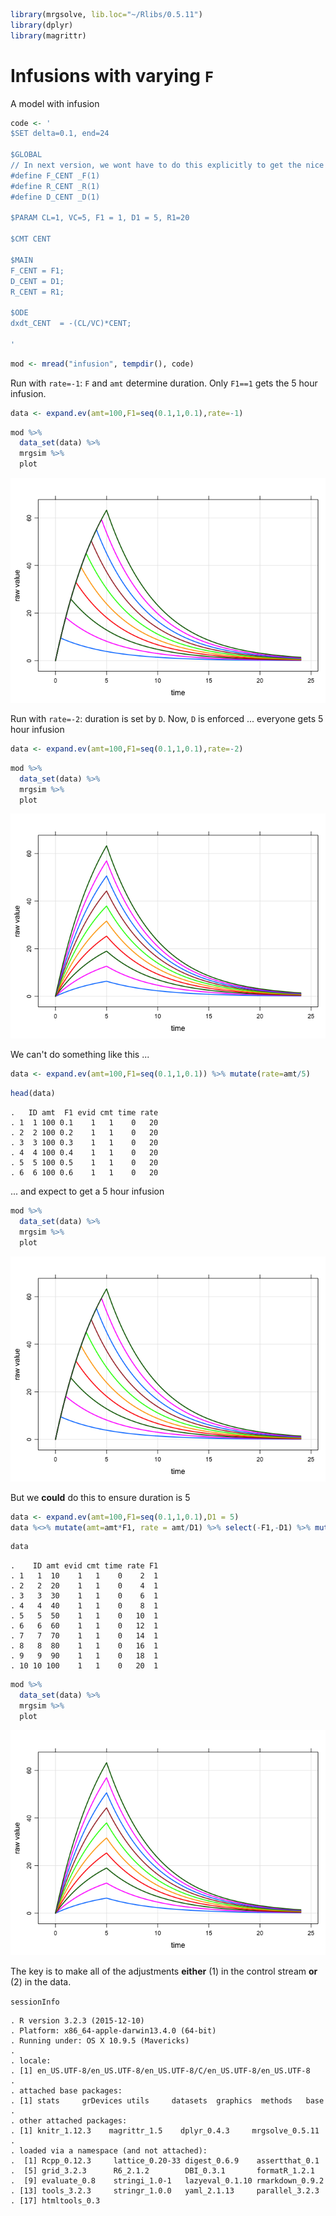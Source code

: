 ``` r
library(mrgsolve, lib.loc="~/Rlibs/0.5.11")
library(dplyr)
library(magrittr)
```

Infusions with varying `F`
==========================

A model with infusion

``` r
code <- '
$SET delta=0.1, end=24

$GLOBAL
// In next version, we wont have to do this explicitly to get the nice aliases
#define F_CENT _F(1)
#define R_CENT _R(1)
#define D_CENT _D(1)

$PARAM CL=1, VC=5, F1 = 1, D1 = 5, R1=20

$CMT CENT

$MAIN
F_CENT = F1;
D_CENT = D1;
R_CENT = R1;

$ODE
dxdt_CENT  = -(CL/VC)*CENT;

'
```

``` r
mod <- mread("infusion", tempdir(), code)
```

Run with `rate=-1`: `F` and `amt` determine duration. Only `F1==1` gets the 5 hour infusion.

``` r
data <- expand.ev(amt=100,F1=seq(0.1,1,0.1),rate=-1)
```

``` r
mod %>%
  data_set(data) %>%
  mrgsim %>% 
  plot
```

![](img/F_infusion-unnamed-chunk-6-1.png)<!-- -->

Run with `rate=-2`: duration is set by `D`. Now, `D` is enforced ... everyone gets 5 hour infusion

``` r
data <- expand.ev(amt=100,F1=seq(0.1,1,0.1),rate=-2)
```

``` r
mod %>%
  data_set(data) %>%
  mrgsim %>% 
  plot
```

![](img/F_infusion-unnamed-chunk-8-1.png)<!-- -->

We can't do something like this ...

``` r
data <- expand.ev(amt=100,F1=seq(0.1,1,0.1)) %>% mutate(rate=amt/5)
```

``` r
head(data)
```

    .   ID amt  F1 evid cmt time rate
    . 1  1 100 0.1    1   1    0   20
    . 2  2 100 0.2    1   1    0   20
    . 3  3 100 0.3    1   1    0   20
    . 4  4 100 0.4    1   1    0   20
    . 5  5 100 0.5    1   1    0   20
    . 6  6 100 0.6    1   1    0   20

... and expect to get a 5 hour infusion

``` r
mod %>%
  data_set(data) %>%
  mrgsim %>% 
  plot
```

![](img/F_infusion-unnamed-chunk-11-1.png)<!-- -->

But we **could** do this to ensure duration is 5

``` r
data <- expand.ev(amt=100,F1=seq(0.1,1,0.1),D1 = 5)
data %<>% mutate(amt=amt*F1, rate = amt/D1) %>% select(-F1,-D1) %>% mutate(F1=1)
```

``` r
data
```

    .    ID amt evid cmt time rate F1
    . 1   1  10    1   1    0    2  1
    . 2   2  20    1   1    0    4  1
    . 3   3  30    1   1    0    6  1
    . 4   4  40    1   1    0    8  1
    . 5   5  50    1   1    0   10  1
    . 6   6  60    1   1    0   12  1
    . 7   7  70    1   1    0   14  1
    . 8   8  80    1   1    0   16  1
    . 9   9  90    1   1    0   18  1
    . 10 10 100    1   1    0   20  1

``` r
mod %>%
  data_set(data) %>%
  mrgsim %>% 
  plot
```

![](img/F_infusion-unnamed-chunk-14-1.png)<!-- -->

The key is to make all of the adjustments **either** (1) in the control stream **or** (2) in the data.

`sessionInfo`

    . R version 3.2.3 (2015-12-10)
    . Platform: x86_64-apple-darwin13.4.0 (64-bit)
    . Running under: OS X 10.9.5 (Mavericks)
    . 
    . locale:
    . [1] en_US.UTF-8/en_US.UTF-8/en_US.UTF-8/C/en_US.UTF-8/en_US.UTF-8
    . 
    . attached base packages:
    . [1] stats     grDevices utils     datasets  graphics  methods   base     
    . 
    . other attached packages:
    . [1] knitr_1.12.3    magrittr_1.5    dplyr_0.4.3     mrgsolve_0.5.11
    . 
    . loaded via a namespace (and not attached):
    .  [1] Rcpp_0.12.3     lattice_0.20-33 digest_0.6.9    assertthat_0.1 
    .  [5] grid_3.2.3      R6_2.1.2        DBI_0.3.1       formatR_1.2.1  
    .  [9] evaluate_0.8    stringi_1.0-1   lazyeval_0.1.10 rmarkdown_0.9.2
    . [13] tools_3.2.3     stringr_1.0.0   yaml_2.1.13     parallel_3.2.3 
    . [17] htmltools_0.3
